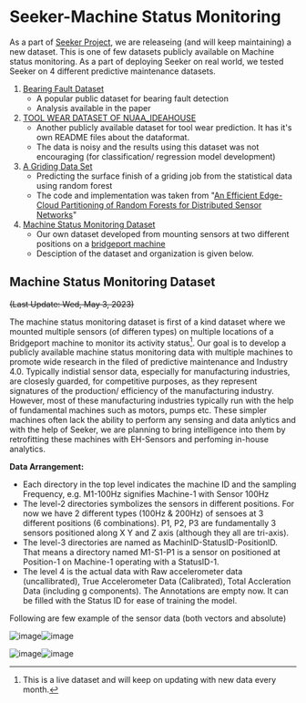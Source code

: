 # Seeker-Machine Status Monitoring

As a part of [Seeker Project](https://github.com/TheSeekerProject/Seeker-Main), we are releaseing (and will keep maintaining) a new dataset. This is one of few datasets publicly available on Machine status monitoring. As a part of deploying Seeker on real world, we tested Seeker on 4 different predictive maintenance datasets.

1. [Bearing Fault Dataset](https://engineering.case.edu/bearingdatacenter)
    + A popular public dataset for bearing fault detection
    + Analysis available in the paper
2. [TOOL WEAR DATASET OF NUAA_IDEAHOUSE](https://ieee-dataport.org/open-access/tool-wear-dataset-nuaaideahouse#)
    + Another publicly available dataset for tool wear prediction. It has it's own README files about the dataformat.
    + The data is noisy and the results using this dataset was not encouraging (for classification/ regression model development)
3. [A Griding Data Set](https://github.com/TheSeekerProject/Seeker-MachineStatus/tree/main/GridingDataSet)
    + Predicting the surface finish of a griding job from the statistical data using random forest
    + The code and implementation was taken from "[An Efficient Edge-Cloud Partitioning of Random Forests for Distributed Sensor Networks](https://ieeexplore.ieee.org/abstract/document/9931595)"
  4. [Machine Status Monitoring Dataset](https://github.com/TheSeekerProject/Seeker-MachineStatus/tree/main/MachineStatusDataSet)
      + Our own dataset developed from mounting sensors at two different positions on a [bridgeport machine](https://en.wikipedia.org/wiki/Bridgeport_(machine_tool_brand))
      + Desciption of the dataset and organization is given below.

## Machine Status Monitoring Dataset
~~(Last Update: Wed, May 3, 2023)~~

The machine status monitoring dataset is first of a kind dataset where we mounted multiple sensors (of differen types) on multiple locations of a Bridgeport machine to monitor its activity status[^1]. Our goal is to develop a publicly available machine status monitoring data with multiple machines to promote wide research in the filed of predictive maintenance and Industry 4.0. Typically indistial sensor data, especially for manufacturing industries, are closesly guarded, for competitive purposes, as they represent signatures of the production/ efficiency of the manufacturing industry. However, most of these manufacturing industries typically run with the help of fundamental machines such as motors, pumps etc. These simpler machines often lack the ability to perform any sensing and data anlytics and with the help of Seeker, we are planning to bring intelligence into them by retrofitting these machines with EH-Sensors and perfoming in-house analytics. 
[^1]: This is a live dataset and will keep on updating with new data every month.

**Data Arrangement:**

+ Each directory in the top level indicates the machine ID and the sampling Frequency, e.g. M1-100Hz signifies Machine-1 with Sensor 100Hz
+ The level-2 directories symbolizes the sensors in different positions. For now we have 2 different types (100Hz & 200Hz) of sensoes at 3 different positions (6 combinations). P1, P2, P3 are fundamentally 3 sensors positioned along X Y and Z axis (although they all are tri-axis).
+ The level-3 directories are named as MachinID-StatusID-PositionID.  That means a directory named M1-S1-P1 is a sensor on positioned at Position-1 on Machine-1 operating with a StatusID-1.
+ The level 4 is the actual data with Raw accelerometer data (uncallibrated), True Accelerometer Data (Calibrated), Total Accleration Data (including g components). The Annotations are empty now. It can be filled with the Status ID for ease of training the model.  

Following are few example of the sensor data (both vectors and absolute)

![image](https://user-images.githubusercontent.com/15208196/236073331-86591dc1-dcbc-4d62-8b9c-719316b7e0dc.png)![image](https://user-images.githubusercontent.com/15208196/236073350-8b7b3f46-f20a-4ca0-a1c4-ba3f41e203b2.png)

![image](https://user-images.githubusercontent.com/15208196/236073368-fe4d50fb-b849-476e-b3b1-b94d91d0e3e9.png)![image](https://user-images.githubusercontent.com/15208196/236073379-b921dce5-baad-4846-813f-be1822eaec40.png)


